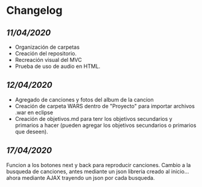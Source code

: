 Changelog
=========

*11/04/2020*
------------

- Organización de carpetas
- Creación del repositorio.
- Recreación visual del MVC
- Prueba de uso de audio en HTML.

*12/04/2020*
------------

- Agregado de canciones y fotos del album de la cancion
- Creación de carpeta WARS dentro de "Proyecto" para importar archivos .war en eclipse
- Creación de objetivos.md para tenr los objetivos secundarios y primarios a hacer (pueden agregar los objetivos secundarios o primarios que deseen).

*17/04/2020*
----------------
Funcion a los botones next y back para reproducir canciones.
Cambio a la busqueda de canciones, antes mediante un json libreria creado al inicio... ahora mediante AJAX trayendo un json por cada busqueda.
